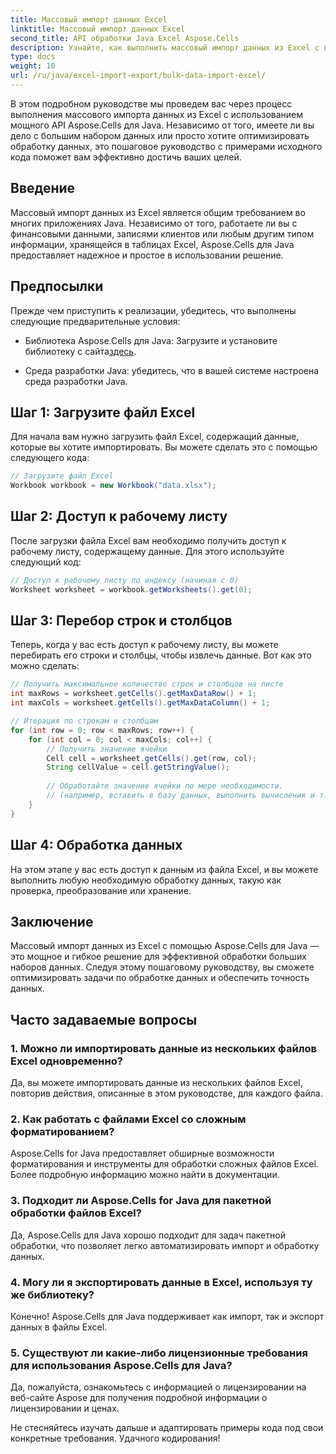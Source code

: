 ```yaml
---
title: Массовый импорт данных Excel
linktitle: Массовый импорт данных Excel
second_title: API обработки Java Excel Aspose.Cells
description: Узнайте, как выполнить массовый импорт данных из Excel с помощью API Aspose.Cells for Java. Оптимизируйте обработку данных с помощью этого пошагового руководства.
type: docs
weight: 10
url: /ru/java/excel-import-export/bulk-data-import-excel/
---
```


В этом подробном руководстве мы проведем вас через процесс выполнения массового импорта данных из Excel с использованием мощного API Aspose.Cells для Java. Независимо от того, имеете ли вы дело с большим набором данных или просто хотите оптимизировать обработку данных, это пошаговое руководство с примерами исходного кода поможет вам эффективно достичь ваших целей.

## Введение

Массовый импорт данных из Excel является общим требованием во многих приложениях Java. Независимо от того, работаете ли вы с финансовыми данными, записями клиентов или любым другим типом информации, хранящейся в таблицах Excel, Aspose.Cells для Java предоставляет надежное и простое в использовании решение.

## Предпосылки

Прежде чем приступить к реализации, убедитесь, что выполнены следующие предварительные условия:

-  Библиотека Aspose.Cells для Java: Загрузите и установите библиотеку с сайта[здесь](https://releases.aspose.com/cells/java/).

- Среда разработки Java: убедитесь, что в вашей системе настроена среда разработки Java.

## Шаг 1: Загрузите файл Excel

Для начала вам нужно загрузить файл Excel, содержащий данные, которые вы хотите импортировать. Вы можете сделать это с помощью следующего кода:

```java
// Загрузите файл Excel
Workbook workbook = new Workbook("data.xlsx");
```

## Шаг 2: Доступ к рабочему листу

После загрузки файла Excel вам необходимо получить доступ к рабочему листу, содержащему данные. Для этого используйте следующий код:

```java
// Доступ к рабочему листу по индексу (начиная с 0)
Worksheet worksheet = workbook.getWorksheets().get(0);
```

## Шаг 3: Перебор строк и столбцов

Теперь, когда у вас есть доступ к рабочему листу, вы можете перебирать его строки и столбцы, чтобы извлечь данные. Вот как это можно сделать:

```java
// Получить максимальное количество строк и столбцов на листе
int maxRows = worksheet.getCells().getMaxDataRow() + 1;
int maxCols = worksheet.getCells().getMaxDataColumn() + 1;

// Итерация по строкам и столбцам
for (int row = 0; row < maxRows; row++) {
    for (int col = 0; col < maxCols; col++) {
        // Получить значение ячейки
        Cell cell = worksheet.getCells().get(row, col);
        String cellValue = cell.getStringValue();
        
        // Обработайте значение ячейки по мере необходимости.
        // (например, вставить в базу данных, выполнить вычисления и т. д.)
    }
}
```

## Шаг 4: Обработка данных

На этом этапе у вас есть доступ к данным из файла Excel, и вы можете выполнить любую необходимую обработку данных, такую как проверка, преобразование или хранение.

## Заключение

Массовый импорт данных из Excel с помощью Aspose.Cells для Java — это мощное и гибкое решение для эффективной обработки больших наборов данных. Следуя этому пошаговому руководству, вы сможете оптимизировать задачи по обработке данных и обеспечить точность данных.

## Часто задаваемые вопросы

### 1. Можно ли импортировать данные из нескольких файлов Excel одновременно?

Да, вы можете импортировать данные из нескольких файлов Excel, повторив действия, описанные в этом руководстве, для каждого файла.

### 2. Как работать с файлами Excel со сложным форматированием?

Aspose.Cells for Java предоставляет обширные возможности форматирования и инструменты для обработки сложных файлов Excel. Более подробную информацию можно найти в документации.

### 3. Подходит ли Aspose.Cells for Java для пакетной обработки файлов Excel?

Да, Aspose.Cells для Java хорошо подходит для задач пакетной обработки, что позволяет легко автоматизировать импорт и обработку данных.

### 4. Могу ли я экспортировать данные в Excel, используя ту же библиотеку?

Конечно! Aspose.Cells для Java поддерживает как импорт, так и экспорт данных в файлы Excel.

### 5. Существуют ли какие-либо лицензионные требования для использования Aspose.Cells для Java?

Да, пожалуйста, ознакомьтесь с информацией о лицензировании на веб-сайте Aspose для получения подробной информации о лицензировании и ценах.

Не стесняйтесь изучать дальше и адаптировать примеры кода под свои конкретные требования. Удачного кодирования!